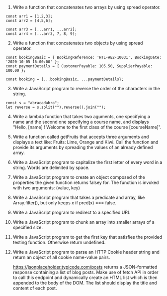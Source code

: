 1. Write a function that concatenates two arrays by using spread operator.

```
const arr1 = [1,2,3];
const arr2 = [4,5,6];

const arr3 = [...arr1, ...arr2];
const arr4 = [...arr3, 7, 8, 9];
```

2. Write a function that concatenates two objects by using spread operator.

```
const bookingBasic = { BookingReference: 'HTL-AE2-10031', BookingDate: '2020-10-05 16:00:00' };
const paymentDetails = { CustomerPayable: 105.50, SupplierPayable: 100.00 };

const booking = {...bookingBasic, ...paymentDetails};
```

3. Write a JavaScript program to reverse the order of the characters in the string.

```
const s = "abracadabra";
let reverse = s.split("").reverse().join("");
```

4. Write a lambda function that takes two aguments, one specifying a name and the second one specifying a course name, and displays "Hello, [name] ! Welcome to the first class of the course [courseName]".

5. Write a function called getFruits that accepts three arguments and displays a text like: Fruits: Lime, Orange and Kiwi. Call the function and provide its arguments by spreading the values of an already defined array.

6. Write a JavaScript program to capitalize the first letter of every word in a string. Words are delimited by space.

7. Write a JavaScript program to create an object composed of the properties the given function returns falsey for. The function is invoked with two arguments: (value, key)

8. Write a JavaScript program that takes a predicate and array, like Array.filter(), but only keeps x if pred(x) === false.

9. Write a JavaScript program to redirect to a specified URL

10. Write a JavaScript program to chunk an array into smaller arrays of a specified size.

11. Write a JavaScript program to get the first key that satisfies the provided testing function. Otherwise return undefined.

12. Write a JavaScript program to parse an HTTP Cookie header string and return an object of all cookie name-value pairs.

    https://jsonplaceholder.typicode.com/posts returns a JSON-formatted response containing a list of blog posts. Make use of fetch API in order to call this endpoint and dynamically create an HTML list which is then appended to the body of the DOM. The list should display the title and content of each post.
